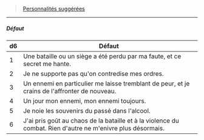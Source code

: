 ﻿---
!PersonalityDefectItem
Table: >+
  |d6|Défaut|

  |---|---|

  |1|Une bataille ou un siège a été perdu par ma <!--br-->faute, et ce secret me hante.|

  |2|Je ne supporte pas qu'on contredise mes ordres.|

  |3|Un ennemi en particulier me laisse tremblant <!--br-->de peur, et je crains de l'affronter de nouveau.|

  |4|Un jour mon ennemi, mon ennemi toujours.|

  |5|Je noie les souvenirs du passé dans l'alcool.|

  |6|J'ai pris goût au chaos de la bataille et à la <!--br-->violence du combat. Rien d'autre ne m'enivre <!--br-->plus désormais.|

Id: background_militaire_hd.md#défaut
ParentLink: background_militaire_hd.md#personnalités-suggérées
Name: Défaut
ParentName: Personnalités suggérées
NameLevel: 5
Attributes: {}
---
> [Personnalités suggérées](hd_background_militaire_personnalites_suggerees.md)

---

##### Défaut

|d6|Défaut|
|---|---|
|1|Une bataille ou un siège a été perdu par ma faute, et ce secret me hante.|
|2|Je ne supporte pas qu'on contredise mes ordres.|
|3|Un ennemi en particulier me laisse tremblant de peur, et je crains de l'affronter de nouveau.|
|4|Un jour mon ennemi, mon ennemi toujours.|
|5|Je noie les souvenirs du passé dans l'alcool.|
|6|J'ai pris goût au chaos de la bataille et à la violence du combat. Rien d'autre ne m'enivre plus désormais.|

